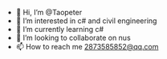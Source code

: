 - 👋 Hi, I’m @Taopeter
- 👀 I’m interested in c# and civil engineering
- 🌱 I’m currently learning c#
- 💞️ I’m looking to collaborate on nus
- 📫 How to reach me 2873585852@qq.com

<!---
Taopeter/Taopeter is a ✨ special ✨ repository because its `README.md` (this file) appears on your GitHub profile.
You can click the Preview link to take a look at your changes.
--->
